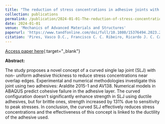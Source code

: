 ```yaml
---
title: "The reduction of stress concentrations in adhesive joints with the use of curved aluminum adherends"
collection: publications
permalink: /publication/2024-01-01-The-reduction-of-stress-concentrations-in-adhesive-joints-with-the-use-of-curved-aluminum-adherends
date: 2024-01-01
venue: 'Mechanics of Advanced Materials and Structures'
paperurl: 'https://www.tandfonline.com/doi/full/10.1080/15376494.2023.2299936'
citation: 'Pires, Vasco D.C., Francisco C. C. Ribeiro, Ricardo J. C. Carbas, Eduardo A. S. Marques, and Lucas F. M. Da Silva. 2024. ‘The Reduction of Stress Concentrations in Adhesive Joints with the Use of Curved Aluminum Adherends’. Mechanics of Advanced Materials and Structures, January, 1–12. https://doi.org/10.1080/15376494.2023.2299936'
---
```

[Access paper here](https://www.tandfonline.com/doi/full/10.1080/15376494.2023.2299936){:target="_blank"}

**Abstract:**

The study proposes a novel concept of a curved single lap joint (SLJ) with non- uniform adhesive thickness to reduce stress concentrations near overlap edges. Experimental and numerical methodologies investigate this joint using two adhesives: Araldite 2015-1 and AV138. Numerical models in ABAQUS predict cohesive failure in the adhesive layer. The curved configuration doesn’t significantly enhance strength in SLJ using ductile adhesives, but for brittle ones, strength increased by 131% due to sensitivity to peak stresses. In conclusion, the curved SLJ effectively reduces stress concentrations and the effectiveness of this concept is linked to the ductility of the adhesive used.

